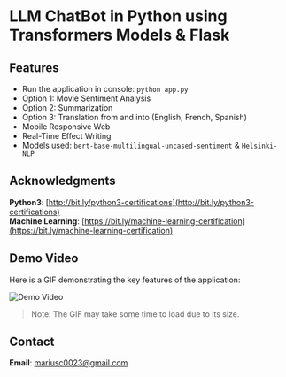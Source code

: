 # LLM ChatBot in Python using Transformers Models & Flask

## Features
- Run the application in console: `python app.py`
- Option 1: Movie Sentiment Analysis
- Option 2: Summarization
- Option 3: Translation from and into (English, French, Spanish)
- Mobile Responsive Web
- Real-Time Effect Writing
- Models used: `bert-base-multilingual-uncased-sentiment` & `Helsinki-NLP`

## Acknowledgments

**Python3**: [http://bit.ly/python3-certifications](http://bit.ly/python3-certifications)  
**Machine Learning**: [https://bit.ly/machine-learning-certification](https://bit.ly/machine-learning-certification)

## Demo Video

Here is a GIF demonstrating the key features of the application:

![Demo Video](https://github.com/username/repository/blob/main/path/to/video.gif)

> Note: The GIF may take some time to load due to its size.

## Contact

**Email**: mariusc0023@gmail.com
